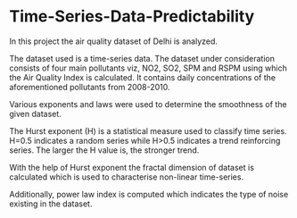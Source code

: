 # Time-Series-Data-Predictability

In this project the air quality dataset of Delhi is analyzed.

The dataset used is a time-series data. The dataset under consideration consists of four main pollutants viz, NO2, SO2, SPM and RSPM using which the Air Quality Index is calculated. It contains daily concentrations of the aforementioned pollutants from 2008-2010.

Various exponents and laws were used to determine the smoothness of the given dataset.

The Hurst exponent (H) is a statistical measure used to
classify time series. H=0.5 indicates a random series
while H>0.5 indicates a trend reinforcing series. The
larger the H value is, the stronger trend. 

With the help of Hurst exponent the fractal dimension of dataset is calculated which is used to characterise non-linear time-series.

Additionally, power law index is computed which indicates the type of noise existing in the dataset.

